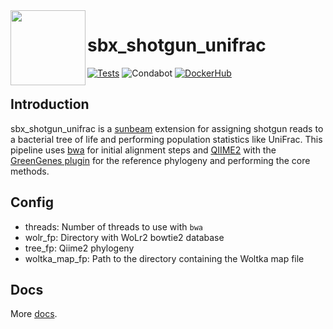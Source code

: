<img src="https://github.com/sunbeam-labs/sunbeam/blob/stable/docs/images/sunbeam_logo.gif" width=120, height=120 align="left" />

# sbx_shotgun_unifrac

<!-- Badges start -->
[![Tests](https://github.com/sunbeam-labs/sbx_shotgun_unifrac/actions/workflows/tests.yml/badge.svg)](https://github.com/sunbeam-labs/sbx_shotgun_unifrac/actions/workflows/tests.yml)
![Condabot](https://img.shields.io/badge/condabot-active-purple)
[![DockerHub](https://img.shields.io/docker/pulls/sunbeamlabs/sbx_shotgun_unifrac)](https://hub.docker.com/repository/docker/sunbeamlabs/sbx_shotgun_unifrac/)
<!-- Badges end -->

## Introduction

sbx_shotgun_unifrac is a [sunbeam](https://github.com/sunbeam-labs/sunbeam) extension for assigning shotgun reads to a bacterial tree of life and performing population statistics like UniFrac. This pipeline uses [bwa](https://bio-bwa.sourceforge.net/) for initial alignment steps and [QIIME2](https://qiime2.org/) with the [GreenGenes plugin](https://forum.qiime2.org/t/introducing-greengenes2-2022-10/25291) for the reference phylogeny and performing the core methods.

## Config

  - threads: Number of threads to use with `bwa`
  - wolr_fp: Directory with WoLr2 bowtie2 database
  - tree_fp: Qiime2 phylogeny
  - woltka_map_fp: Path to the directory containing the Woltka map file

## Docs

More [docs](https://sunbeam.readthedocs.io/en/stable/extensions.html).